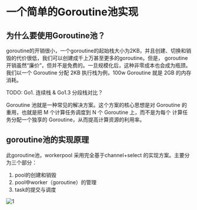 # 一个简单的Goroutine池实现

## 为什么要使用Goroutine池？
goroutine的开销很小，一个goroutine的起始栈大小为2KB，并且创建、切换和销毁的代价很低，我们可以创建成千上万甚至更多的goroutine。但是，
goroutine开销虽然“廉价”，但并不是免费的。一旦规模化后，这种非零成本也会成为瓶颈。我们以一个 Goroutine 分配 2KB 执行栈为例，100w Goroutine 就是 2GB 的内存消耗。

TODO: Go1. 连续栈 & Go1.3 分段栈对比？ 

Goroutine 池就是一种常见的解决方案。这个方案的核心思想是对 Goroutine 的重用，也就是把 M 个计算任务调度到 N 个 Goroutine 上，而不是为每个
计算任务分配一个独享的 Goroutine，从而提高计算资源的利用率。

## goroutine池的实现原理
此goroutine池，workerpool 采用完全基于channel+select 的实现方案。主要分为三个部分：
1. pool的创建和销毁
2. pool中worker（goroutine）的管理
3. task的提交与调度

![1](https://github.com/coder-yuxing/Case4Go/blob/main/projects/workerpool/docs/img/api_list.png?raw=true)